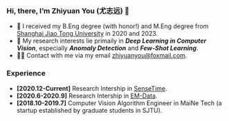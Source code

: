 ### Hi, there, I’m Zhiyuan You (尤志远) 👋

- 🔭 I received my B.Eng degree (with honor!) and M.Eng degree from [Shanghai Jiao Tong University](https://www.sjtu.edu.cn) in 2020 and 2023.
- 🤔 My research interests lie primaily in ***Deep Learning in Computer Vision***, especially ***Anomaly Detection*** and ***Few-Shot Learning***.
- 🤝🏻 Contact with me via my email zhiyuanyou@foxmail.com.

### Experience

- **[2020.12-Current]** Research Intership in [SenseTime](https://www.sensetime.com/cn).
- **[2020.6-2020.9]** Research Intership in [EM-Data](https://www.em-data.com.cn).
- **[2018.10-2019.7]** Computer Vision Algorithm Engineer in MaiNe Tech (a startup established by graduate students in SJTU).


<!---
zhiyuanyou/zhiyuanyou is a ✨ special ✨ repository because its `README.md` (this file) appears on your GitHub profile.
You can click the Preview link to take a look at your changes.
--->
